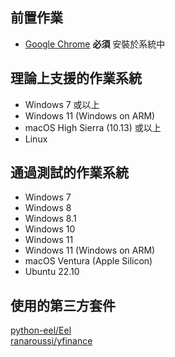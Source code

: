## 前置作業
* [Google Chrome](https://www.google.com/chrome/) **必須** 安裝於系統中
## 理論上支援的作業系統
* Windows 7 或以上
* Windows 11 (Windows on ARM)
* macOS High Sierra (10.13) 或以上
* Linux
## 通過測試的作業系統
* Windows 7
* Windows 8
* Windows 8.1
* Windows 10
* Windows 11
* Windows 11 (Windows on ARM)
* macOS Ventura (Apple Silicon)
* Ubuntu 22.10
## 使用的第三方套件
[python-eel/Eel](https://github.com/python-eel/Eel)  
[ranaroussi/yfinance](https://github.com/ranaroussi/yfinance)
